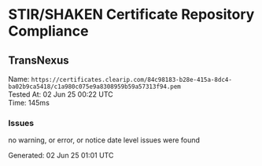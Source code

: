 # STIR/SHAKEN Certificate Repository Compliance

## TransNexus

Name: `https://certificates.clearip.com/84c98183-b28e-415a-8dc4-ba02b9ca5418/c1a980c075e9a8308959b59a57313f94.pem`\
Tested At: 02 Jun 25 00:22 UTC\
Time: 145ms

### Issues

no warning, or error, or notice date level issues were found

Generated: 02 Jun 25 01:01 UTC